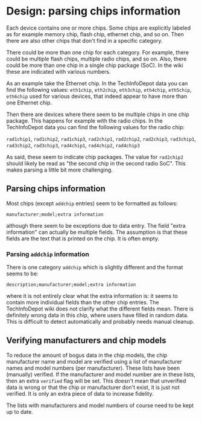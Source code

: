 # Design: parsing chips information

Each device contains one or more chips. Some chips are explicitly labeled as
for example memory chip, flash chip, ethernet chip, and so on. Then there are
also other chips that don't find in a specific category.

There could be more than one chip for each category. For example, there could
be multiple flash chips, multiple radio chips, and so on. Also, there could be
more than one chip in a single chip package (SoC). In the wiki these are
indicated with various numbers.

As an example take the Ethernet chip. In the TechInfoDepot data you can find
the following values: `eth1chip`, `eth2chip`, `eth3chip`, `eth4chip`,
`eth5chip`, `eth6chip` used for various devices, that indeed appear to have
more than one Ethernet chip.

Then there are devices where there seem to be multiple chips in one chip
package. This happens for example with the radio chips. In the TechInfoDepot
data you can find the following values for the radio chip:

`rad1chip1`, `rad1chip2`, `rad1chip3`, `rad2chip1`, `rad2chip2`, `rad2chip3`,
`rad3chip1`, `rad3chip2`, `rad3chip3`, `rad4chip1`, `rad4chip2`, `rad4chip3`

As said, these seem to indicate chip packages. The value for `rad2chip2` should
likely be read as "the second chip in the second radio SoC". This makes parsing
a little bit more challenging.

## Parsing chips information

Most chips (except `addchip` entries) seem to be formatted as follows:

```
manufacturer;model;extra information
```

although there seem to be exceptions due to data entry. The field "extra
information" can actually be multiple fields. The assumption is that these
fields are the text that is printed on the chip. It is often empty.

### Parsing `addchip` information

There is one category `addchip` which is slightly different and the format
seems to be:

```
description;manufacturer;model;extra information
```

where it is not entirely clear what the extra information is: it seems to
contain more individual fields than the other chip entries. The TechInfoDepot
wiki does not clarify what the different fields mean. There is definitely
wrong data in this chip, where users have filled in random data. This is
difficult to detect automatically and probably needs manual cleanup.

## Verifying manufacturers and chip models

To reduce the amount of bogus data in the chip models, the chip manufacturer
name and model are verified using a list of manufacturer names and model
numbers (per manufacturer). These lists have been (manually) verified. If the
manufacturer and model number are in these lists, then an extra `verified` flag
will be set. This doesn't mean that unverified data is wrong or that the chip
or manufacturer don't exist, it is just not verified. It is only an extra piece
of data to increase fidelity.

The lists with manufacturers and model numbers of course need to be kept up to
date.
